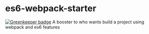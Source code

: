 # es6-webpack-starter

[![Greenkeeper badge](https://badges.greenkeeper.io/vitorcamachoo/es6-webpack-starter.svg)](https://greenkeeper.io/)
A booster to who wants build a project using webpack and es6 features
